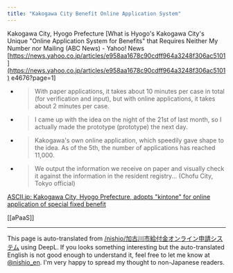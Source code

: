 ```yaml
---
title: "Kakogawa City Benefit Online Application System"
---
```


Kakogawa City, Hyogo Prefecture
[What is Hyogo's Kakogawa City's Unique "Online Application System for Benefits" that Requires Neither My Number nor Mailing (ABC News) - Yahoo! News [https://news.yahoo.co.jp/articles/e958aa1678c90cdff964a3248f306ac5101](https://news.yahoo.co.jp/articles/e958aa1678c90cdff964a3248f306ac5101) e4676?page=1]
- > With paper applications, it takes about 10 minutes per case in total (for verification and input), but with online applications, it takes about 2 minutes per case.
- > I came up with the idea on the night of the 21st of last month, so I actually made the prototype (prototype) the next day.
- >  Kakogawa's own online application, which speedily gave shape to the idea. As of the 5th, the number of applications has reached 11,000.
- > We output the information we receive on paper and visually check it against the information in the resident registry... (Chofu City, Tokyo official)

[ASCII.jp: Kakogawa City, Hyogo Prefecture, adopts "kintone" for online application of special fixed benefit](https://ascii.jp/elem/000/004/015/4015098/)

[[aPaaS]]

---
This page is auto-translated from [/nishio/加古川市給付金オンライン申請システム](https://scrapbox.io/nishio/加古川市給付金オンライン申請システム) using DeepL. If you looks something interesting but the auto-translated English is not good enough to understand it, feel free to let me know at [@nishio_en](https://twitter.com/nishio_en). I'm very happy to spread my thought to non-Japanese readers.